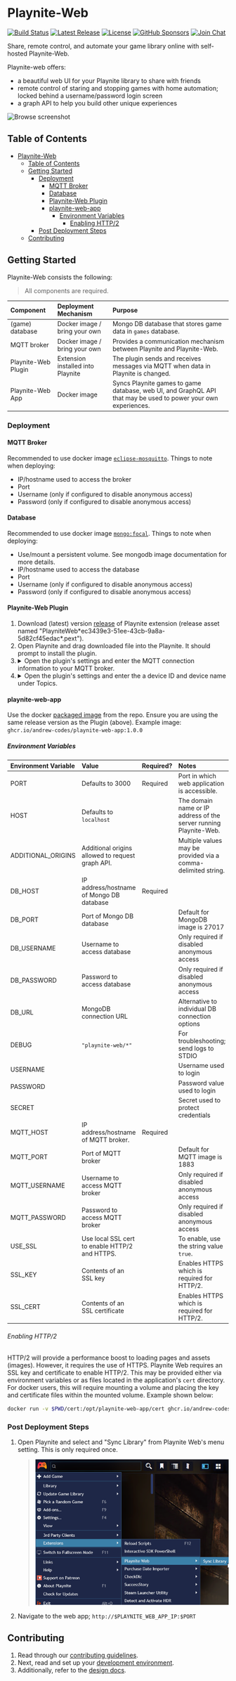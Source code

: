 # Playnite-Web

[![Build Status](https://github.com/andrew-codes/playnite-web/actions/workflows/main.yml/badge.svg)](https://github.com/andrew-codes/playnite-web/actions/workflows/main.yml)
[![Latest Release](https://img.shields.io/github/v/release/andrew-codes/playnite-web)](https://github.com/andrew-codes/playnite-web/releases/latest)
[![License](https://img.shields.io/github/license/andrew-codes/playnite-web)](https://github.com/andrew-codes/playnite-web?tab=AGPL-3.0-1-ov-file#readme)
[![GitHub Sponsors](https://img.shields.io/github/sponsors/andrew-codes)](https://github.com/sponsors/andrew-codes)
[![Join Chat](https://img.shields.io/badge/dynamic/json?url=https%3A%2F%2Fmatrix.org%2F_matrix%2Fclient%2Funstable%2Fim.nheko.summary%2Fsummary%2F%2523playnite-web%3Agitter.im&query=num_joined_members&label=Chat%20Members)](https://matrix.to/#/#playnite-web:gitter.im)

Share, remote control, and automate your game library online with self-hosted Playnite-Web.

Playnite-web offers:

- a beautiful web UI for your Playnite library to share with friends
- remote control of staring and stopping games with home automation; locked behind a username/password login screen
- a graph API to help you build other unique experiences

![Browse screenshot](docs/assets/images/browse-screenshot.png)

## Table of Contents

- [Playnite-Web](#playnite-web)
  - [Table of Contents](#table-of-contents)
  - [Getting Started](#getting-started)
    - [Deployment](#deployment)
      - [MQTT Broker](#mqtt-broker)
      - [Database](#database)
      - [Playnite-Web Plugin](#playnite-web-plugin)
      - [playnite-web-app](#playnite-web-app)
        - [Environment Variables](#environment-variables)
          - [Enabling HTTP/2](#enabling-http2)
    - [Post Deployment Steps](#post-deployment-steps)
  - [Contributing](#contributing)

## Getting Started

Playnite-Web consists the following:

> All components are required.

| Component           | Deployment Mechanism              | Purpose                                                                                                        |
| :------------------ | :-------------------------------- | :------------------------------------------------------------------------------------------------------------- |
| (game) database     | Docker image / bring your own     | Mongo DB database that stores game data in `games` database.                                                   |
| MQTT broker         | Docker image / bring your own     | Provides a communication mechanism between Playnite and Playnite-Web.                                          |
| Playnite-Web Plugin | Extension installed into Playnite | The plugin sends and receives messages via MQTT when data in Playnite is changed.                              |
| Playnite-Web App    | Docker image                      | Syncs Playnite games to game database, web UI, and GraphQL API that may be used to power your own experiences. |

### Deployment

#### MQTT Broker

Recommended to use docker image [`eclipse-mosquitto`](https://hub.docker.com/_/eclipse-mosquitto/). Things to note when deploying:

- IP/hostname used to access the broker
- Port
- Username (only if configured to disable anonymous access)
- Password (only if configured to disable anonymous access)

#### Database

Recommended to use docker image [`mongo:focal`](https://hub.docker.com/_/mongo/). Things to note when deploying:

- Use/mount a persistent volume. See mongodb image documentation for more details.
- IP/hostname used to access the database
- Port
- Username (only if configured to disable anonymous access)
- Password (only if configured to disable anonymous access)

#### Playnite-Web Plugin

1. Download (latest) version [release](https://github.com/andrew-codes/playnite-web/releases) of Playnite extension (release asset named "PlayniteWeb\*ec3439e3-51ee-43cb-9a8a-5d82cf45edac\*.pext").
1. Open Playnite and drag downloaded file into the Playnite. It should prompt to install the plugin.
1. <details><summary>Open the plugin's settings and enter the MQTT connection information to your MQTT broker.</summary>
      > ![Mqtt connection settings screenshot](docs/assets/images/mqtt-connection-screenshot.png)
   </details>
1. <details><summary>Open the plugin's settings and enter the a device ID and device name under Topics.</summary>
   > ![Topics settings screenshot](docs/assets/images/topics-screenshot.png)
   </details>

#### playnite-web-app

Use the docker [packaged image](https://github.com/andrew-codes/playnite-web/pkgs/container/playnite-web-app) from the repo. Ensure you are using the same release version as the Plugin (above). Example image: `ghcr.io/andrew-codes/playnite-web-app:1.0.0`

##### Environment Variables

| Environment Variable | Value                                            | Required? | Notes                                                             |
| :------------------- | :----------------------------------------------- | :-------- | :---------------------------------------------------------------- |
| PORT                 | Defaults to 3000                                 | Required  | Port in which web application is accessible.                      |
| HOST                 | Defaults to `localhost`                          |           | The domain name or IP address of the server running Playnite-Web. |
| ADDITIONAL_ORIGINS   | Additional origins allowed to request graph API. |           | Multiple values may be provided via a comma-delimited string.     |
| DB_HOST              | IP address/hostname of Mongo DB database         | Required  |                                                                   |
| DB_PORT              | Port of Mongo DB database                        |           | Default for MongoDB image is 27017                                |
| DB_USERNAME          | Username to access database                      |           | Only required if disabled anonymous access                        |
| DB_PASSWORD          | Password to access database                      |           | Only required if disabled anonymous access                        |
| DB_URL               | MongoDB connection URL                           |           | Alternative to individual DB connection options                   |
| DEBUG                | `"playnite-web/*"`                               |           | For troubleshooting; send logs to STDIO                           |
| USERNAME             |                                                  |           | Username used to login                                            |
| PASSWORD             |                                                  |           | Password value used to login                                      |
| SECRET               |                                                  |           | Secret used to protect credentials                                |
| MQTT_HOST            | IP address/hostname of MQTT broker.              | Required  |                                                                   |
| MQTT_PORT            | Port of MQTT broker                              |           | Default for MQTT image is 1883                                    |
| MQTT_USERNAME        | Username to access MQTT broker                   |           | Only required if disabled anonymous access                        |
| MQTT_PASSWORD        | Password to access MQTT broker                   |           | Only required if disabled anonymous access                        |
| USE_SSL              | Use local SSL cert to enable HTTP/2 and HTTPS.   |           | To enable, use the string value `true`.                           |
| SSL_KEY              | Contents of an SSL key                           |           | Enables HTTPS which is required for HTTP/2.                       |
| SSL_CERT             | Contents of an SSL certificate                   |           | Enables HTTPS which is required for HTTP/2.                       |

###### Enabling HTTP/2

HTTP/2 will provide a performance boost to loading pages and assets (images). However, it requires the use of HTTPS. Playnite Web requires an SSL key and certificate to enable HTTP/2. This may be provided either via environment variables or as files located in the application's `cert` directory. For docker users, this will require mounting a volume and placing the key and certificate files within the mounted volume. Example shown below:

```sh
docker run -v $PWD/cert:/opt/playnite-web-app/cert ghcr.io/andrew-codes/playnite-web-app:latest
```

### Post Deployment Steps

1. Open Playnite and select and "Sync Library" from Playnite Web's menu setting. This is only required once.
   > ![Sync Library menu setting](docs/assets/images/sync-library-menu-setting.png)
1. Navigate to the web app; `http://$PLAYNITE_WEB_APP_IP:$PORT`

## Contributing

1. Read through our [contributing guidelines](docs/CONTRIBUTING.md).
2. Next, read and set up your [development environment](docs/contributing/development-environment.md).
3. Additionally, refer to the [design docs](docs/design).
